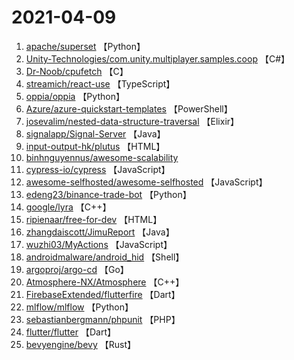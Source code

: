 # 2021-04-09

1. [apache/superset](https://github.com/apache/superset) 【Python】
2. [Unity-Technologies/com.unity.multiplayer.samples.coop](https://github.com/Unity-Technologies/com.unity.multiplayer.samples.coop) 【C#】
3. [Dr-Noob/cpufetch](https://github.com/Dr-Noob/cpufetch) 【C】
4. [streamich/react-use](https://github.com/streamich/react-use) 【TypeScript】
5. [oppia/oppia](https://github.com/oppia/oppia) 【Python】
6. [Azure/azure-quickstart-templates](https://github.com/Azure/azure-quickstart-templates) 【PowerShell】
7. [josevalim/nested-data-structure-traversal](https://github.com/josevalim/nested-data-structure-traversal) 【Elixir】
8. [signalapp/Signal-Server](https://github.com/signalapp/Signal-Server) 【Java】
9. [input-output-hk/plutus](https://github.com/input-output-hk/plutus) 【HTML】
10. [binhnguyennus/awesome-scalability](https://github.com/binhnguyennus/awesome-scalability) 
11. [cypress-io/cypress](https://github.com/cypress-io/cypress) 【JavaScript】
12. [awesome-selfhosted/awesome-selfhosted](https://github.com/awesome-selfhosted/awesome-selfhosted) 【JavaScript】
13. [edeng23/binance-trade-bot](https://github.com/edeng23/binance-trade-bot) 【Python】
14. [google/lyra](https://github.com/google/lyra) 【C++】
15. [ripienaar/free-for-dev](https://github.com/ripienaar/free-for-dev) 【HTML】
16. [zhangdaiscott/JimuReport](https://github.com/zhangdaiscott/JimuReport) 【Java】
17. [wuzhi03/MyActions](https://github.com/wuzhi03/MyActions) 【JavaScript】
18. [androidmalware/android_hid](https://github.com/androidmalware/android_hid) 【Shell】
19. [argoproj/argo-cd](https://github.com/argoproj/argo-cd) 【Go】
20. [Atmosphere-NX/Atmosphere](https://github.com/Atmosphere-NX/Atmosphere) 【C++】
21. [FirebaseExtended/flutterfire](https://github.com/FirebaseExtended/flutterfire) 【Dart】
22. [mlflow/mlflow](https://github.com/mlflow/mlflow) 【Python】
23. [sebastianbergmann/phpunit](https://github.com/sebastianbergmann/phpunit) 【PHP】
24. [flutter/flutter](https://github.com/flutter/flutter) 【Dart】
25. [bevyengine/bevy](https://github.com/bevyengine/bevy) 【Rust】
